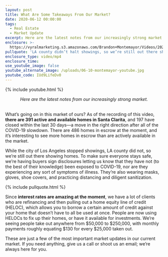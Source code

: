 ```yaml
---
layout: post
title: What Are Some Takeaways From Our Market?
date: 2020-06-12 00:00:00
tags:
  - Real Estate
  - Market Update
excerpt: Here are the latest notes from our increasingly strong market.
enclosure: >-
  https://vyralmarketing.s3.amazonaws.com/Brandon+Montemayor/Videos/2020/What+Are+Some+Takeaways+From+Our+Market_.mp4
pullquote: 'LA county didn’t halt showings, so we’re still out there showing homes safely.'
enclosure_type: video/mp4
enclosure_time:
use_youtube_image: false
youtube_alternate_image: /uploads/06-10-montemayor-youtube.jpg
youtube_code: IUd9LifeDv0
---
```


{% include youtube.html %}

<center><em>Here are the latest notes from our increasingly strong market.</em></center>

<br>What’s going on in this market of ours? As of the recording of this video, **there are 391 active and available homes in Santa Clarita**, and 197 have closed within the last 30 days—a move in the right direction after all of the COVID-19 slowdown. There are 486 homes in escrow at the moment, and it’s interesting to see more homes in escrow than are actively available in the market.

While the city of Los Angeles stopped showings, LA county did not, so we’re still out there showing homes. To make sure everyone stays safe, we’re having buyers sign disclosures letting us know that they have not (to the best of their knowledge) been exposed to COVID-19, nor are they experiencing any sort of symptoms of illness. They’re also wearing masks, gloves, shoe covers, and practicing distancing and diligent sanitization.

{% include pullquote.html %}

Since **interest rates are amazing at the moment**, we have a lot of clients who are refinancing and then pulling out a home equity line of credit (HELOC), which allows you to borrow a certain amount of credit against your home that doesn’t have to all be used at once. People are now using HELOCs to fix up their homes, or have it available for investments. We’re seeing people take out anywhere from $50,000 to $250,000, with monthly payments roughly equating $130 for every $25,000 taken out.

These are just a few of the most important market updates in our current market. If you need anything, give us a call or shoot us an email; we’re always here for you.